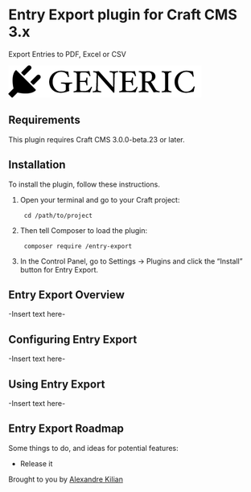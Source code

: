 # Entry Export plugin for Craft CMS 3.x

Export Entries to PDF, Excel or CSV

![Screenshot](resources/img/plugin-logo.png)

## Requirements

This plugin requires Craft CMS 3.0.0-beta.23 or later.

## Installation

To install the plugin, follow these instructions.

1. Open your terminal and go to your Craft project:

        cd /path/to/project

2. Then tell Composer to load the plugin:

        composer require /entry-export

3. In the Control Panel, go to Settings → Plugins and click the “Install” button for Entry Export.

## Entry Export Overview

-Insert text here-

## Configuring Entry Export

-Insert text here-

## Using Entry Export

-Insert text here-

## Entry Export Roadmap

Some things to do, and ideas for potential features:

* Release it

Brought to you by [Alexandre Kilian](https://www.pulpmedia.at)
